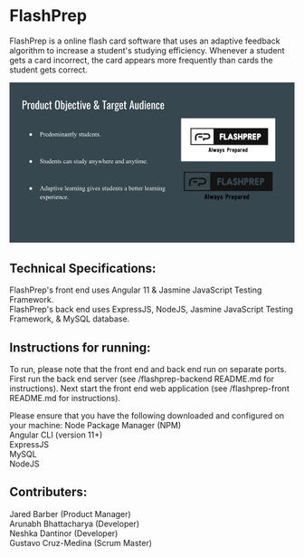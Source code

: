 # FlashPrep


FlashPrep is a online flash card software that uses an adaptive feedback algorithm to increase a student's studying efficiency. 
Whenever a student gets a card incorrect, the card appears more frequently than cards the student gets correct.

![FlashPrep logo](flashprep_logo_trans.png)

## Technical Specifications:
FlashPrep's front end uses Angular 11 & Jasmine JavaScript Testing Framework. \
FlashPrep's back end uses ExpressJS, NodeJS, Jasmine JavaScript Testing Framework, & MySQL database.


## Instructions for running:
To run, please note that the front end and back end run on separate ports. First run the back end server (see /flashprep-backend README.md for instructions). Next start the front end web application (see /flashprep-front README.md for instructions).

Please ensure that you have the following downloaded and configured on your machine:
Node Package Manager (NPM)\
Angular CLI (version 11+) \
ExpressJS \
MySQL \
NodeJS



## Contributers:
Jared Barber (Product Manager) \
Arunabh Bhattacharya (Developer) \
Neshka Dantinor (Developer) \
Gustavo Cruz-Medina (Scrum Master) 
